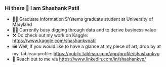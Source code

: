 ### Hi there 👋 I am Shashank Patil

- 🧑‍🎓 Graduate Information SYstems graduate student at University of Maryland
- 🕵️‍♂️ Currently busy digging through data and to derive business value
- ⚒️ Do check out my work on Kaggle: https://www.kaggle.com/shashankvpatil
- 🖼️ Well, if you would like to have a glance at my piece of art,
     drop by at my Tableau profile: https://public.tableau.com/app/profile/shashankvp
- 🤙 Reach out to me via https://www.linkedin.com/in/shashankvp/ 

    



